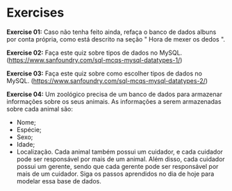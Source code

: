 # Exercises
**Exercise 01:**
Caso não tenha feito ainda, refaça o banco de dados albuns por conta própria, como está descrito na seção " Hora de mexer os dedos ".

**Exercise 02:**
Faça este quiz sobre tipos de dados no MySQL.
(https://www.sanfoundry.com/sql-mcqs-mysql-datatypes-1/)

**Exercise 03:**
Faça este quiz sobre como escolher tipos de dados no MySQL.
(https://www.sanfoundry.com/sql-mcqs-mysql-datatypes-2/)

**Exercise 04:**
Um zoológico precisa de um banco de dados para armazenar informações sobre os seus animais. As informações a serem armazenadas sobre cada animal são:
- Nome;
- Espécie;
- Sexo;
- Idade;
- Localização. Cada animal também possui um cuidador, e cada cuidador pode ser responsável por mais de um animal. Além disso, cada cuidador possui um gerente, sendo que cada gerente pode ser responsável por mais de um cuidador. Siga os passos aprendidos no dia de hoje para modelar essa base de dados.
